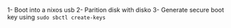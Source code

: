 1- Boot into a nixos usb
2- Parition disk with disko
3- Generate secure boot key using `sudo sbctl create-keys`

